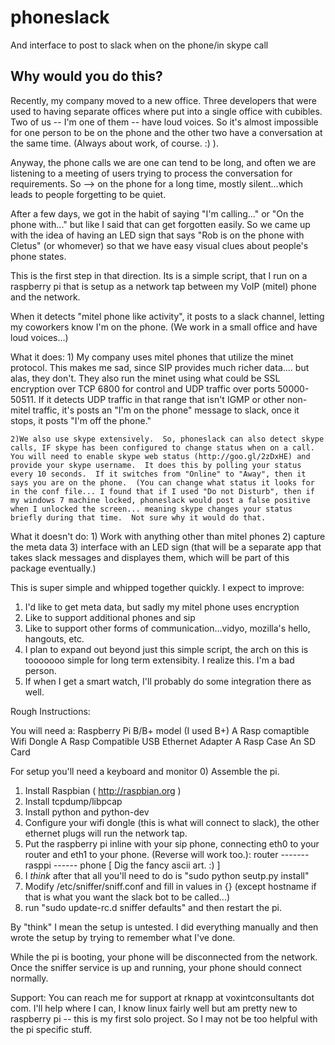 phoneslack
==========

And interface to post to slack when on the phone/in skype call

Why would you do this?
----------------------

Recently, my company moved to a new office.  Three developers that were used to having separate offices where put into a single office with cubibles.  Two of us -- I'm one of them -- have loud voices.  So it's almost impossible for one person to be on the phone and the other two have a conversation at the same time. (Always about work, of course. :) ).

Anyway, the phone calls we are one can tend to be long, and often we are listening to a meeting of users trying to process the conversation for requirements.  So --> on the phone for a long time, mostly silent...which leads to people forgetting to be quiet.

After a few days, we got in the habit of saying "I'm calling..." or "On the phone with..." but like I said that can get forgotten easily.  So we came up with the idea of having an LED sign that says "Rob is on the phone with Cletus" (or whomever) so that we have easy visual clues about people's phone states.

This is the first step in that direction. Its is a simple script, that I run on a raspberry pi that is setup as a network tap between my VoIP (mitel) phone and the network.

When it detects "mitel phone like activity", it posts to a slack channel, letting my coworkers know I'm on the phone.
(We work in a small office and have loud voices...)

What it does:
	1) My company uses mitel phones that utilize the minet protocol.  This makes me sad, since SIP provides much richer data.... but alas, they don't.
They also run the minet using what could be SSL encryption over TCP 6800 for control and UDP traffic over ports 50000-50511.  If it detects UDP traffic in that range that isn't IGMP or other non-mitel traffic, it's posts an "I'm on the phone" message to slack, once it stops, it posts "I'm off the phone."

	2)We also use skype extensively.  So, phoneslack can also detect skype calls, IF skype has been configured to change status when on a call.  You will need to enable skype web status (http://goo.gl/2zDxHE) and provide your skype username.  It does this by polling your status every 10 seconds.  If it switches from "Online" to "Away", then it says you are on the phone.  (You can change what status it looks for in the conf file... I found that if I used "Do not Disturb", then if my windows 7 machine locked, phoneslack would post a false positive when I unlocked the screen... meaning skype changes your status briefly during that time.  Not sure why it would do that.

What it doesn't do:
	1) Work with anything other than mitel phones
	2) capture the meta data
	3) interface with an LED sign (that will be a separate app that takes slack messages and displayes them, which will be part of this package eventually.)
	

This is super simple and whipped together quickly.  I expect to improve:

1) I'd like to get meta data, but sadly my mitel phone uses encryption
2) Like to support additional phones and sip
3) Like to support other forms of communication...vidyo, mozilla's hello, hangouts, etc.
4) I plan to expand out beyond just this simple script, the arch on this is tooooooo simple for long term extensibity.  I realize this.  I'm a bad person.
5) If when I get a smart watch, I'll probably do some integration there as well.

Rough Instructions:

You will need a:
Raspberry Pi B/B+ model (I used B+)
A Rasp comaptible Wifi Dongle
A Rasp Compatible USB Ethernet Adapter
A Rasp Case
An SD Card

For setup you'll need a keyboard and monitor
0) Assemble the pi.
1) Install Raspbian ( http://raspbian.org )
2) Install tcpdump/libpcap
3) Install python and python-dev
4) Configure your wifi dongle (this is what will connect to slack), the other ethernet plugs will run the network tap.
5) Put the raspberry pi inline with your sip phone, connecting eth0 to your router and eth1 to your phone. (Reverse will work too.):
    router ------- rasppi ------ phone
    [ Dig the fancy ascii art. :) ]
6) I *think* after that all you'll need to do is "sudo python seutp.py install"
7) Modify /etc/sniffer/sniff.conf and fill in values in {}  (except hostname if that is what you want the slack bot to be called...)
8)  run "sudo update-rc.d sniffer defaults" and then restart the pi.

By "think" I mean the setup is untested.  I did everything manually and then wrote the setup by trying to remember what I've done.

While the pi is booting, your phone will be disconnected from the network.  
Once the sniffer service is up and running, your phone should connect normally.


Support:
You can reach me for support at rknapp at voxintconsultants dot com.  I'll help where I can, I know linux fairly well but am pretty new to raspberry pi -- this is my first solo project.  So I may not be too helpful with the pi specific stuff.

